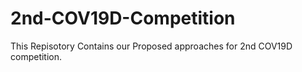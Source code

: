 # 2nd-COV19D-Competition

This Repisotory Contains our Proposed approaches for 2nd COV19D competition.
